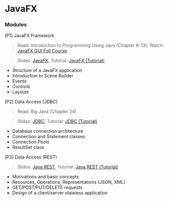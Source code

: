 # JavaFX

### Modules

[P1] JavaFX Framework

> Read: Introduction to Programming Using Java (Chapter 6-13); Watch: [JavaFX GUI Full Course](https://www.youtube.com/watch?v=9XJicRt_FaI)

> Slides: [JavaFX](slides/E1.1%20-%20JavaFX.md), Tutorial: [JavaFX (Tutorial)](slides/E1.2%20-%20JavaFX%20(Tutorial).md)

* Structure of a JavaFX application
* Introduction to Scene Builder
* Events
* Controls
* Layouts

[P2] Data Access (JDBC)

> Read: Big Java (Chapter 24)

> Slides: [JDBC](slides/E3.1%20-%20JDBC.md), Tutorial: [JDBC (Tutorial)](slides/E3.2%20-%20JDBC%20(Tutorial).md)

* Database connection architecture
* Connection and Statement classes
* Connection Pools
* ResultSet class

[P3] Data Access (REST)

> Slides: [Java REST](slides/E4.1%20-%20Java%20REST.md), Tutorial: [Java REST (Tutorial)](slides/E4.2%20-%20Java%20REST%20(Tutorial).md)

* Motivations and basic concepts
* Resources, Operations, Representations (JSON, XML)
* GET/POST/PUT/DELETE requests
* Design of a client/server staleless application
